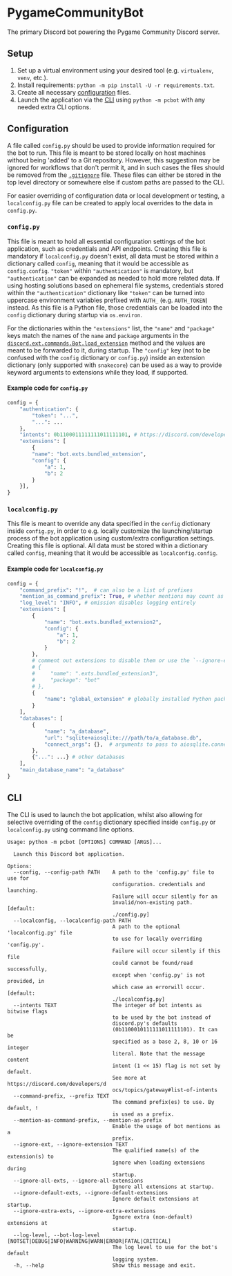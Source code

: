 # PygameCommunityBot
The primary Discord bot powering the Pygame Community Discord server. 

## Setup
1. Set up a virtual environment using your desired tool (e.g. `virtualenv`, `venv`, etc.).
2. Install requirements: `python -m pip install -U -r requirements.txt`.
3. Create all necessary [configuration](#configuration) files.
4. Launch the application via the [CLI](#cli) using `python -m pcbot` with any needed extra CLI options.

## Configuration
A file called `config.py` should be used to provide information required for the bot to run. This file is meant to be stored locally on host machines without being 'added' to a Git repository. However, this suggestion may be ignored for workflows that don't permit it, and in such cases the files should be removed from the [`.gitignore`](./.gitignore) file. These files can either be stored in the top level directory or somewhere else if custom paths are passed to the CLI.

For easier overriding of configuration data or local development or testing, a `localconfig.py` file can be created to apply local overrides to the data in `config.py`.


### `config.py`
This file is meant to hold all essential configuration settings of the bot application, such as credentials and API endpoints. Creating this file is mandatory if `localconfig.py` doesn't exist, all data must be stored within a dictionary called `config`, meaning that it would be accessible as `config.config`. `"token"` within `"authentication"` is mandatory, but `"authentication"` can be expanded as needed to hold more related data. If using hosting solutions based on ephemeral file systems, credentials stored within the `"authentication"` dictionary like `"token"` can be turned into uppercase environment variables prefixed with `AUTH_` (e.g. `AUTH_TOKEN`) instead. As this file is a Python file, those credentials can be loaded into the `config` dictionary during startup via `os.environ`.

For the dictionaries within the `"extensions"` list, the `"name"` and `"package"` keys match the names of the `name` and `package` arguments in the [`discord.ext.commands.Bot.load_extension`](https://discordpy.readthedocs.io/en/latest/ext/commands/api.html#discord.ext.commands.Bot.load_extension) method and the values are meant to be forwarded to it, during startup. The `"config"` key (not to be confused with the `config` dictionary or `config.py`) inside an extension dictionary (only supported with `snakecore`) can be used as a way to provide keyword arguments to extensions while they load, if supported. 

#### Example code for `config.py`
```py
config = {
    "authentication": {
        "token": "...",
        "...": ...
    },
    "intents": 0b1100011111111011111101, # https://discord.com/developers/docs/topics/gateway#list-of-intents
    "extensions": [
        {
        "name": "bot.exts.bundled_extension",
        "config": {
            "a": 1,
            "b": 2
        }
    }],
}
```

### `localconfig.py`
This file is meant to override any data specified in the `config` dictionary inside `config.py`, in order to e.g. locally customize the launching/startup process of the bot application using custom/extra configuration settings. Creating this file is optional. All data must be stored within a dictionary called `config`, meaning that it would be accessible as `localconfig.config`.

#### Example code for `localconfig.py` 
```py
config = {
    "command_prefix": "!",  # can also be a list of prefixes
    "mention_as_command_prefix": True, # whether mentions may count as command prefixes
    "log_level": "INFO", # omission disables logging entirely
    "extensions": [
        {
            "name": "bot.exts.bundled_extension2",
            "config": {
                "a": 1,
                "b": 2
            }
        },
        # comment out extensions to disable them or use the `--ignore-extension ext_name` option via the CLI.
        # {
        #     "name": ".exts.bundled_extension3",
        #     "package": "bot"
        # },
        {
            "name": "global_extension" # globally installed Python packages can be loaded as extensions
        }
    ],
    "databases": [
        {
            "name": "a_database",
            "url": "sqlite+aiosqlite:///path/to/a_database.db",
            "connect_args": {},  # arguments to pass to aiosqlite.connect() from sqlalchemy
        },
        {"...": ...} # other databases
    ],
    "main_database_name": "a_database"
}
```

## CLI
The CLI is used to launch the bot application, whilst also allowing for selective overriding of the `config` dictionary specified inside `config.py` or `localconfig.py` using command line options.

```
Usage: python -m pcbot [OPTIONS] COMMAND [ARGS]...

  Launch this Discord bot application.

Options:
  --config, --config-path PATH    A path to the 'config.py' file to use for
                                  configuration. credentials and launching.
                                  Failure will occur silently for an
                                  invalid/non-existing path.  [default:
                                  ./config.py]
  --localconfig, --localconfig-path PATH
                                  A path to the optional 'localconfig.py' file
                                  to use for locally overriding 'config.py'.
                                  Failure will occur silently if this file
                                  could cannot be found/read successfully,
                                  except when 'config.py' is not provided, in
                                  which case an errorwill occur.  [default:
                                  ./localconfig.py]
  --intents TEXT                  The integer of bot intents as bitwise flags
                                  to be used by the bot instead of
                                  discord.py's defaults
                                  (0b1100010111111011111101). It can be
                                  specified as a base 2, 8, 10 or 16 integer
                                  literal. Note that the message content
                                  intent (1 << 15) flag is not set by default.
                                  See more at https://discord.com/developers/d
                                  ocs/topics/gateway#list-of-intents
  --command-prefix, --prefix TEXT
                                  The command prefix(es) to use. By default, !
                                  is used as a prefix.
  --mention-as-command-prefix, --mention-as-prefix
                                  Enable the usage of bot mentions as a
                                  prefix.
  --ignore-ext, --ignore-extension TEXT
                                  The qualified name(s) of the extension(s) to
                                  ignore when loading extensions during
                                  startup.
  --ignore-all-exts, --ignore-all-extensions
                                  Ignore all extensions at startup.
  --ignore-default-exts, --ignore-default-extensions
                                  Ignore default extensions at startup.
  --ignore-extra-exts, --ignore-extra-extensions
                                  Ignore extra (non-default) extensions at
                                  startup.
  --log-level, --bot-log-level [NOTSET|DEBUG|INFO|WARNING|WARN|ERROR|FATAL|CRITICAL]
                                  The log level to use for the bot's default
                                  logging system.
  -h, --help                      Show this message and exit.
```
